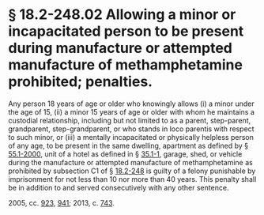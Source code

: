 # § 18.2-248.02 Allowing a minor or incapacitated person to be present during manufacture or attempted manufacture of methamphetamine prohibited; penalties.

<p>Any person 18 years of age or older who knowingly allows (i) a minor under the age of 15, (ii) a minor 15 years of age or older with whom he maintains a custodial relationship, including but not limited to as a parent, step-parent, grandparent, step-grandparent, or who stands in loco parentis with respect to such minor, or (iii) a mentally incapacitated or physically helpless person of any age, to be present in the same dwelling, apartment as defined by § <a href='/vacode/55.1-2000/'>55.1-2000</a>, unit of a hotel as defined in § <a href='/vacode/35.1-1/'>35.1-1</a>, garage, shed, or vehicle during the manufacture or attempted manufacture of methamphetamine as prohibited by subsection C1 of § <a href='/vacode/18.2-248/'>18.2-248</a> is guilty of a felony punishable by imprisonment for not less than 10 nor more than 40 years. This penalty shall be in addition to and served consecutively with any other sentence.</p><p>2005, cc. <a href='http://lis.virginia.gov/cgi-bin/legp604.exe?051+ful+CHAP0923'>923</a>, <a href='http://lis.virginia.gov/cgi-bin/legp604.exe?051+ful+CHAP0941'>941</a>; 2013, c. <a href='http://lis.virginia.gov/cgi-bin/legp604.exe?131+ful+CHAP0743'>743</a>.</p>